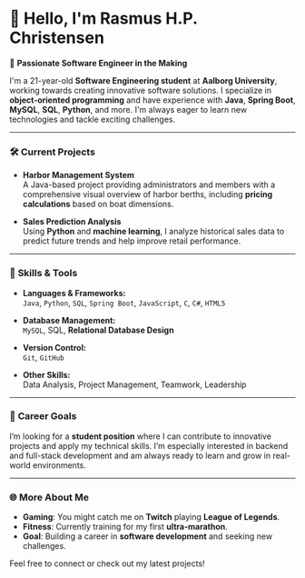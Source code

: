 # 👋 **Hello, I'm Rasmus H.P. Christensen**  
🚀 **Passionate Software Engineer in the Making**

I'm a 21-year-old **Software Engineering student** at **Aalborg University**, working towards creating innovative software solutions. I specialize in **object-oriented programming** and have experience with **Java**, **Spring Boot**, **MySQL**, **SQL**,  **Python**, and more. I'm always eager to learn new technologies and tackle exciting challenges.

---

### 🛠️ **Current Projects**

- **Harbor Management System**  
  A Java-based project providing administrators and members with a comprehensive visual overview of harbor berths, including **pricing calculations** based on boat dimensions.

- **Sales Prediction Analysis**  
  Using **Python** and **machine learning**, I analyze historical sales data to predict future trends and help improve retail performance.

---

### 🌟 **Skills & Tools**

- **Languages & Frameworks:**  
  `Java`, `Python`, `SQL`, `Spring Boot`, `JavaScript`, `C`, `C#`, `HTML5`
  
- **Database Management:**  
  `MySQL`, SQL, **Relational Database Design**
  
- **Version Control:**  
  `Git`, `GitHub`
  
- **Other Skills:**  
  Data Analysis, Project Management, Teamwork, Leadership 

---

### 💼 **Career Goals**

I’m looking for a **student position** where I can contribute to innovative projects and apply my technical skills. I’m especially interested in backend and full-stack development and am always ready to learn and grow in real-world environments.

---

### 🌐 **More About Me**

- **Gaming**: You might catch me on **Twitch** playing **League of Legends**.
- **Fitness**: Currently training for my first **ultra-marathon**.
- **Goal**: Building a career in **software development** and seeking new challenges.

Feel free to connect or check out my latest projects!

